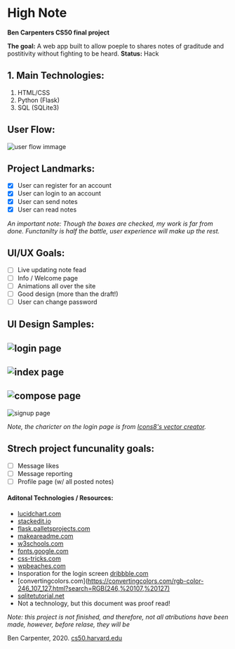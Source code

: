 # High Note
**Ben Carpenters CS50 final project**

**The goal:** A web app built to allow poeple to shares notes of graditude and postitivity without fighting to be heard.
**Status:** Hack

## 1. Main Technologies:
 1. HTML/CSS
 2. Python (Flask)
 3. SQL (SQLite3)


## User Flow:
![user flow immage](https://github.com/bacarpenter/cs50_final/blob/master/readmeImages/cs50%20less%20alone%20user%20flow.png?raw=true)

## Project Landmarks:
- [x]  User can register for an account
- [x] User can login to an account
- [x] User can send notes
- [x] User can read notes

*An important note: Though the boxes are checked, my work is far from done. Functanilty is half the battle, user experience will make up the rest.*


## UI/UX Goals:
 - [ ] Live updating note fead
 - [ ] Info / Welcome page
 - [ ] Animations all over the site
 - [ ] Good design (more than the draft!)
 - [ ] User can change password

## UI Design Samples:
 ![login page](https://github.com/bacarpenter/cs50_final/blob/master/readmeImages/Login.png?raw=true)
 ---
 ![index page](https://github.com/bacarpenter/cs50_final/blob/master/readmeImages/Index.png?raw=true)
 ---
 ![compose page](https://github.com/bacarpenter/cs50_final/blob/master/readmeImages/Compose.png?raw=true)
 ---
 ![signup page](https://github.com/bacarpenter/cs50_final/blob/master/readmeImages/Sign%20up.png?raw=true)

 *Note, the charicter on the login page is from [Icons8's vector creator](https://icons8.com/vector-creator).*

## Strech project funcunality goals:
- [ ] Message likes
- [ ] Message reporting
- [ ] Profile page (w/ all posted notes)

#### Aditonal Technologies / Resources:
* [lucidchart.com](lucidchart.com)
* [stackedit.io](stackedit.io)
* [flask.palletsprojects.com](https://flask.palletsprojects.com/en/0.12.x/tutorial/templates/)
* [makeareadme.com](https://www.makeareadme.com/)
* [w3schools.com](www.w3schools.com)
* [fonts.google.com](https://fonts.google.com)
* [css-tricks.com](https://css-tricks.com)
* [wpbeaches.com](https://wpbeaches.com/make-images-scale-responsive-web-design/)
* Insporation for the login screen [dribbble.com](https://dribbble.com/shots/11157034-Pose-Login-Screen)
* [convertingcolors.com](https://convertingcolors.com/rgb-color-246_107_127.html?search=RGB(246,%20107,%20127)
* [sqlitetutorial.net](https://www.sqlitetutorial.net/sqlite-functions/sqlite-random/)
* Not a  technology, but this document was proof read!

*Note: this project is not finished, and therefore, not all atributions have been made, however, before relase, they will be*

Ben Carpenter, 2020. [cs50.harvard.edu](https://cs50.harvard.edu/x/2020/project/)
